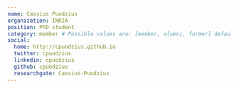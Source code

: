 ```yaml
---
name: Cassius Puodzius
organization: INRIA
position: PhD student
category: member # Possible values are: [member, alumni, former] default: member
social:
  home: http://cpuodzius.github.io
  twitter: cpuodzius
  linkedin: cpuodzius
  github: cpuodzius
  researchgate: Cassius-Puodzius
---
```

